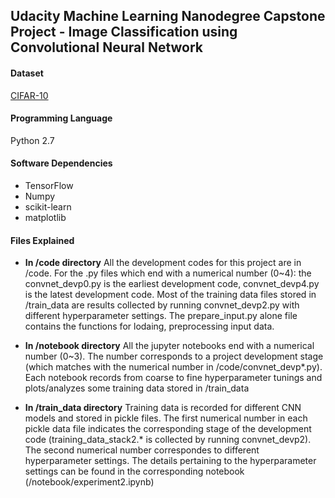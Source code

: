 ## Udacity Machine Learning Nanodegree Capstone Project - Image Classification using Convolutional Neural Network

#### Dataset
[CIFAR-10](http://www.cs.utoronto.ca/~kriz/cifar.html)

#### Programming Language
Python 2.7

#### Software Dependencies
- TensorFlow
- Numpy
- scikit-learn
- matplotlib

#### Files Explained
- **In /code directory**
All the development codes for this project are in /code. For the .py files which end with a numerical number (0~4): the convnet_devp0.py is the earliest development code, convnet_devp4.py is the latest development code. Most of the training data files stored in /train_data are results collected by running convnet_devp2.py with different hyperparameter settings. The prepare_input.py alone file contains the functions for lodaing, preprocessing input data. 

- **In /notebook directory**
All the jupyter notebooks end with a numerical number (0~3). The number corresponds to a project development stage (which matches with the numerical number in /code/convnet_devp*.py). Each notebook records from coarse to fine hyperparameter tunings and plots/analyzes some training data stored in /train_data

- **In /train_data directory**
Training data is recorded for different CNN models and stored in pickle files. The first numerical number in each pickle data file indicates the corresponding stage of the development code (training_data_stack2.* is collected by running convnet_devp2). The second numerical number correspondes to different hyperparameter settings. The details pertaining to the hyperparameter settings can be found in the corresponding notebook (/notebook/experiment2.ipynb)


